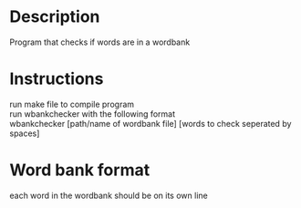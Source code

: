 # Description
Program that checks if words are in a wordbank
# Instructions
run make file to compile program<br/>
run wbankchecker with the following format<br/>
wbankchecker [path/name of wordbank file] [words to check seperated by spaces]
# Word bank format
each word in the wordbank should be on its own line
